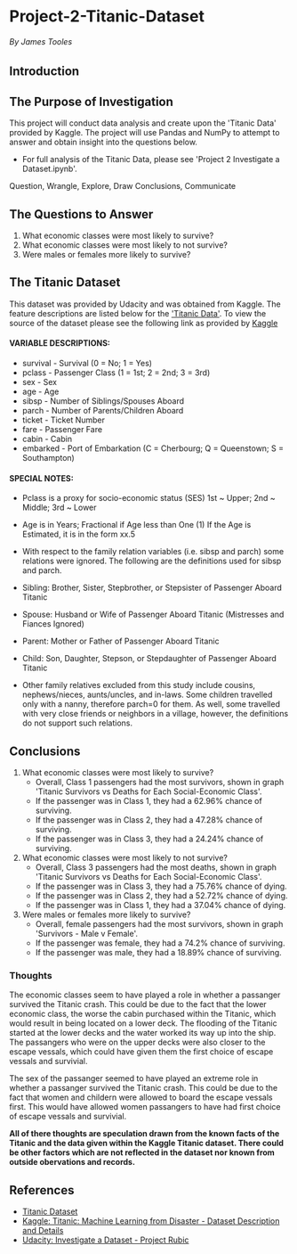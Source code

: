 # Project-2-Titanic-Dataset
###### By James Tooles
## Introduction
## The Purpose of Investigation

This project will conduct data analysis and create upon the 'Titanic Data' provided by Kaggle. The project will use Pandas and NumPy to attempt to answer and obtain insight into the questions below. 
* For full analysis of the Titanic Data, please see 'Project 2 Investigate a Dataset.ipynb'.

Question, Wrangle, Explore, Draw Conclusions, Communicate

## The Questions to Answer

1. What economic classes were most likely to survive?
2. What economic classes were most likely to not survive?
3. Were males or females more likely to survive?

## The Titanic Dataset

This dataset was provided by Udacity and was obtained from Kaggle. The feature descriptions are listed below for the ['Titanic Data'](https://d17h27t6h515a5.cloudfront.net/topher/2016/September/57e9a84c_titanic-data/titanic-data.csv). To view the source of the dataset please see the following link as provided by [Kaggle](https://www.kaggle.com/c/titanic/data)

#### VARIABLE DESCRIPTIONS:

* survival - Survival (0 = No; 1 = Yes)
* pclass - Passenger Class (1 = 1st; 2 = 2nd; 3 = 3rd)
* sex - Sex
* age - Age
* sibsp - Number of Siblings/Spouses Aboard
* parch - Number of Parents/Children Aboard
* ticket - Ticket Number
* fare - Passenger Fare
* cabin - Cabin
* embarked - Port of Embarkation (C = Cherbourg; Q = Queenstown; S = Southampton)

#### SPECIAL NOTES:
* Pclass is a proxy for socio-economic status (SES) 1st ~ Upper; 2nd ~ Middle; 3rd ~ Lower


* Age is in Years; Fractional if Age less than One (1) If the Age is Estimated, it is in the form xx.5


* With respect to the family relation variables (i.e. sibsp and parch) some relations were ignored.  The following are the definitions used for sibsp and parch.
    
    
* Sibling:  Brother, Sister, Stepbrother, or Stepsister of Passenger Aboard Titanic
* Spouse:   Husband or Wife of Passenger Aboard Titanic (Mistresses and Fiances Ignored)
* Parent:   Mother or Father of Passenger Aboard Titanic
* Child:    Son, Daughter, Stepson, or Stepdaughter of Passenger Aboard Titanic


* Other family relatives excluded from this study include cousins, nephews/nieces, aunts/uncles, and in-laws.  Some children travelled only with a nanny, therefore parch=0 for them.  As well, some travelled with very close friends or neighbors in a village, however, the definitions do not support such relations.

## Conclusions
1. What economic classes were most likely to survive?
    * Overall, Class 1 passengers had the most survivors, shown in graph 'Titanic Survivors vs Deaths for Each Social-Economic Class'.
    * If the passenger was in Class 1, they had a 62.96% chance of surviving.
    * If the passenger was in Class 2, they had a 47.28% chance of surviving.
    * If the passenger was in Class 3, they had a 24.24% chance of surviving.
2. What economic classes were most likely to not survive?
    * Overall, Class 3 passengers had the most deaths, shown in graph 'Titanic Survivors vs Deaths for Each Social-Economic Class'.
    * If the passenger was in Class 3, they had a 75.76% chance of dying.
    * If the passenger was in Class 2, they had a 52.72% chance of dying.
    * If the passenger was in Class 1, they had a 37.04% chance of dying.
3. Were males or females more likely to survive?
    * Overall, female passengers had the most survivors, shown in graph 'Survivors - Male v Female'.
    * If the passenger was female, they had a 74.2% chance of surviving.
    * If the passenger was male, they had a 18.89% chance of surviving.
    
### Thoughts
The economic classes seem to have played a role in whether a passanger survived the Titanic crash. This could be due to the fact that the lower economic class, the worse the cabin purchased within the Titanic, which would result in being located on a lower deck. The flooding of the Titanic started at the lower decks and the water worked its way up into the ship. The passangers who were on the upper decks were also closer to the escape vessals, which could have given them the first choice of escape vessals and survivial. 

The sex of the passanger seemed to have played an extreme role in whether a passanger survived the Titanic crash. This could be due to the fact that women and childern were allowed to board the escape vessals first. This would have allowed women passangers to have had first choice of escape vessals and survivial.  

**All of there thoughts are speculation drawn from the known facts of the Titanic and the data given within the Kaggle Titanic dataset. There could be other factors which are not reflected in the dataset nor known from outside obervations and records.**

## References
* [Titanic Dataset](https://d17h27t6h515a5.cloudfront.net/topher/2016/September/57e9a84c_titanic-data/titanic-data.csv)
* [Kaggle: Titanic: Machine Learning from Disaster - Dataset Description and Details](https://www.kaggle.com/c/titanic/data)
* [Udacity: Investigate a Dataset - Project Rubic](https://review.udacity.com/#!/rubrics/107/view)
